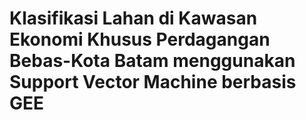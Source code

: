 # Klasifikasi Lahan di Kawasan Ekonomi Khusus Perdagangan Bebas-Kota Batam menggunakan Support Vector Machine berbasis GEE
